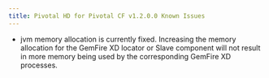 ```yaml
---
title: Pivotal HD for Pivotal CF v1.2.0.0 Known Issues
---
```

* jvm memory allocation is currently fixed. Increasing the memory allocation for the GemFire XD locator or Slave component will not result in more memory being used by the corresponding GemFire XD processes.
